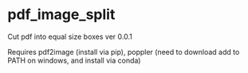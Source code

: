# pdf_image_split 
 Cut pdf into equal size boxes
 ver 0.0.1
 
 Requires pdf2image (install via pip), poppler (need to download add to PATH on windows, and install via conda)
 
 
